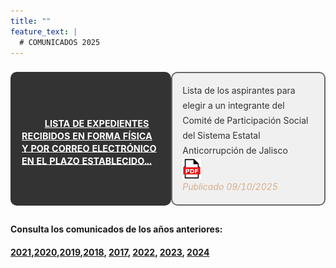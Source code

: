 ```yaml
---
title: ""
feature_text: |
  # COMUNICADOS 2025
---
```


<table id="table-wrap2" style="width: 100%; border-spacing: 0 9px; border-collapse: separate;">
  <!-- First Row -->
  <tr style="height: 200px">
    <td class="comunicados" style="padding: 1rem; background-color: #333333; color: #ffffff; border: 2px solid #333333; border-radius: 10px;">
      <a href="/documentos/LISTAEXPEDIENTESRECIBIDOS2025.pdf" target="_blank" style="color: #ffffff; text-decoration: none; transition: color 0.3s ease;" 
         onmouseover="this.style.color='#ffa500';" 
         onmouseout="this.style.color='#ffffff';">
        <!-- Using xlink:href to reference the document icon -->
        <svg class="icon" role="img" style="width: 23px; height: 23px; margin-right: 10px;">
          <use xlink:href="#document"></use>
        </svg>
        <span style="text-decoration: underline; font-size: 0.9rem; line-height: 1.2rem; vertical-align: middle; text-shadow: 0.1rem 0 #333333, 0.15rem 0 #333333;">
          <b>LISTA DE EXPEDIENTES RECIBIDOS EN FORMA FÍSICA Y POR CORREO ELECTRÓNICO EN EL PLAZO ESTABLECIDO...</b>
        </span>
      </a>
    </td>
    <td style="padding: 1rem; background-color: #f0f0f0; color: #333; border: 2px solid #696969; border-radius: 10px; line-height: 1.5rem;">
      Lista de los aspirantes para elegir a un integrante del Comité de Participación Social del Sistema Estatal Anticorrupción de Jalisco<br>
      <a href="/documentos/LISTAEXPEDIENTESRECIBIDOS2025.pdf" target="_blank" title="Lista Aspirantes 2025 PDF">
        <img src="/favicons/icon_pdf.png" alt="Lista Aspirantes 2024" style="max-width: 30px; vertical-align: middle;">
      </a>
      <br><span style="font-style: italic; color: #d8ad89;">Publicado 09/10/2025</span>
    </td>
  </tr>
</table>

<p></p>
<h4> Consulta los comunicados de los años anteriores:</h4>
<h4><a href="http://comisionsaejalisco.org/comunicados-2021">2021</a>,<a href="http://comisionsaejalisco.org/comunicados-2020">2020</a>,<a href="http://comisionsaejalisco.org/comunicados-2019">2019</a>,<a href="http://comisionsaejalisco.org/comunicados-2018">2018</a>, <a href="http://comisionsaejalisco.org/comunicados-2017">2017</a>, <a href="http://comisionsaejalisco.org/comunicados-2022">2022</a>, <a href="http://comisionsaejalisco.org/comunicados-2023">2023</a>, <a href="http://comisionsaejalisco.org/comunicados-2024">2024</a>
<p></p>
